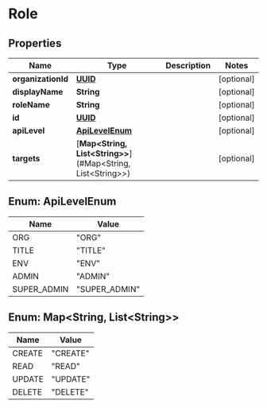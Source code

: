 

# Role

## Properties

Name | Type | Description | Notes
------------ | ------------- | ------------- | -------------
**organizationId** | [**UUID**](UUID.md) |  |  [optional]
**displayName** | **String** |  |  [optional]
**roleName** | **String** |  |  [optional]
**id** | [**UUID**](UUID.md) |  |  [optional]
**apiLevel** | [**ApiLevelEnum**](#ApiLevelEnum) |  |  [optional]
**targets** | [**Map&lt;String, List&lt;String&gt;&gt;**](#Map&lt;String, List&lt;String&gt;&gt;) |  |  [optional]



## Enum: ApiLevelEnum

Name | Value
---- | -----
ORG | &quot;ORG&quot;
TITLE | &quot;TITLE&quot;
ENV | &quot;ENV&quot;
ADMIN | &quot;ADMIN&quot;
SUPER_ADMIN | &quot;SUPER_ADMIN&quot;



## Enum: Map&lt;String, List&lt;String&gt;&gt;

Name | Value
---- | -----
CREATE | &quot;CREATE&quot;
READ | &quot;READ&quot;
UPDATE | &quot;UPDATE&quot;
DELETE | &quot;DELETE&quot;



